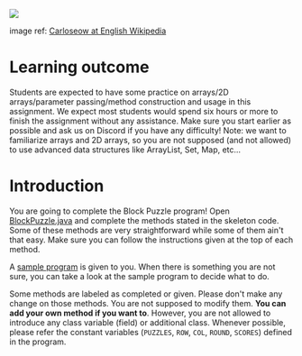 
![](blockypuzzle.png)

<sub><sup>

image ref: [Carloseow at English Wikipedia](https://en.wikipedia.org/wiki/Sokoban#/media/File:Sokoban_ani.gif) 

</sup></sub>

# Learning outcome

Students are expected to have some practice on arrays/2D arrays/parameter passing/method construction and usage in this assignment. We expect most students would spend six hours or more to finish the assignment without any assistance. Make sure you start earlier as possible and ask us on Discord if you have any difficulty! Note: we want to familiarize arrays and 2D arrays, so you are not supposed (and not allowed) to use advanced data structures like ArrayList, Set, Map, etc...


# Introduction

You are going to complete the Block Puzzle program! Open [BlockPuzzle.java](BlockPuzzle.java) and complete the methods stated in the skeleton code. Some of these methods are very straightforward while some of them ain't that easy. Make sure you can follow the instructions given at the top of each method.

A [sample program](demo.jar) is given to you. When there is something you are not sure, you can take a look at the sample program to decide what to do. 

Some methods are labeled as completed or given. Please don't make any change on those methods. You are not supposed to modify them. **You can add your own method if you want to**. However, you are not allowed to introduce any class variable (field) or additional class. Whenever possible, please refer the constant variables (`PUZZLES`, `ROW`, `COL`, `ROUND`, `SCORES`) defined in the program.












